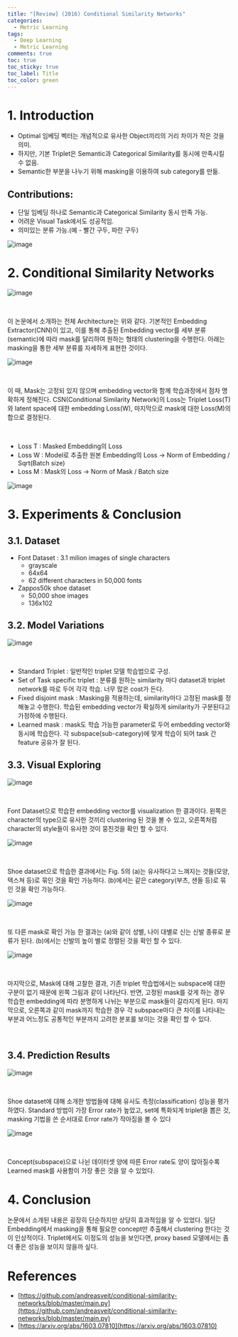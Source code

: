 ```yaml
---
title: "[Review] (2016) Conditional Similarity Networks"
categories:
  - Metric Learning
tags:
  - Deep Learning
  - Metric Learning
comments: true
toc: true
toc_sticky: true
toc_label: Title
toc_color: green
---
```


# 1. Introduction

- Optimal 임베딩 벡터는 개념적으로 유사한 Object끼리의 거리 차이가 작은 것을 의미.
- 하지만, 기본 Triplet은 Semantic과 Categorical Similarity를 동시에 만족시킬 수 없음.
- Semantic한 부분을 나누기 위해 masking을 이용하여 sub category를 만듦.

## Contributions:

- 단일 임베딩 하나로 Semantic과 Categorical Similarity 동시 만족 가능.
- 어려운 Visual Task에서도 성공적임.
- 의미있는 분류 가능.(예 - 빨간 구두, 파란 구두)

![image](/assets/imgs/paper/2016-cond-sim/00.png)
‌

# 2. Conditional Similarity Networks

![image](/assets/imgs/paper/2016-cond-sim/01.png)

‌

이 논문에서 소개하는 전체 Architecture는 위와 같다. 기본적인 Embedding Extractor(CNN)이 있고, 이를 통해 추출된 Embedding vector를 세부 분류(semantic)에 따라 mask를 달리하여 원하는 형태의 clustering을 수행한다. 아래는 masking을 통한 세부 분류를 자세하게 표현한 것이다.

![image](/assets/imgs/paper/2016-cond-sim/02.png)

‌

이 때, Mask는 고정되 있지 않으며 embedding vector와 함께 학습과정에서 점차 명확하게 정해진다. CSN(Conditional Similarity Network)의 Loss는 Triplet Loss(T)와 latent space에 대한 embedding Loss(W), 마지막으로 mask에 대한 Loss(M)의 합으로 결정된다.

‌

- Loss T : Masked Embedding의 Loss
- Loss W : Model로 추출한 원본 Embedding의 Loss -> Norm of Embedding / Sqrt(Batch size)
- Loss M : Mask의 Loss -> Norm of Mask / Batch size

![image](/assets/imgs/paper/2016-cond-sim/03.png)

# 3. Experiments & Conclusion

## 3.1. Dataset‌

- Font Dataset : 3.1 milion images of single characters
    - grayscale
    - 64x64
    - 62 different characters in 50,000 fonts
- Zappos50k shoe dataset
    - 50,000 shoe images
    - 136x102

## 3.2. Model Variations

![image](/assets/imgs/paper/2016-cond-sim/04.png)

‌

- Standard Triplet : 일반적인 triplet 모델 학습법으로 구성.
- Set of Task specific triplet : 분류를 원하는 similarity 마다 dataset과 triplet network를 따로 두어 각각 학습. 너무 많은 cost가 든다.
- Fixed disjoint mask : Masking을 적용하는데, similarity마다 고정된 mask를 정해놓고 수행한다. 학습된 embedding vector가 확실하게 similarity가 구분된다고 가정하에 수행된다.
- Learned mask : mask도 학습 가능한 parameter로 두어 embedding vector와 동시에 학습한다. 각 subspace(sub-category)에 맞게 학습이 되어 task 간 feature 공유가 잘 된다.

## 3.3. Visual Exploring

![image](/assets/imgs/paper/2016-cond-sim/05.png)

‌

Font Dataset으로 학습한 embedding vector를 visualization 한 결과이다. 왼쪽은 character의 type으로 유사한 것끼리 clustering 된 것을 볼 수 있고, 오른쪽처럼 character의 style들이 유사한 것이 뭉친것을 확인 할 수 있다.

![image](/assets/imgs/paper/2016-cond-sim/06.png)

‌

Shoe dataset으로 학습한 결과에서는 Fig. 5의 (a)는 유사하다고 느껴지는 것들(모양, 텍스쳐 등)로 묶인 것을 확인 가능하다. (b)에서는 같은 category(부츠, 샌들 등)로 묶인 것을 확인 가능하다.

![image](/assets/imgs/paper/2016-cond-sim/07.png)

‌

또 다른 mask로 확인 가능 한 결과는 (a)와 같이 성별, 나이 대별로 신는 신발 종류로 분류가 된다. (b)에서는 신발의 높이 별로 정렬된 것을 확인 할 수 있다.

![image](/assets/imgs/paper/2016-cond-sim/08.png)

‌

마지막으로, Mask에 대해 고찰한 결과, 기존 triplet 학습법에서는 subspace에 대한 구분이 없기 때문에 왼쪽 그림과 같이 나타난다. 반면, 고정된 mask를 갖게 하는 경우 학습한 embedding에 따라 분명하게 나뉘는 부분으로 mask들이 갈라지게 된다. 마지막으로, 오른쪽과 같이 mask까지 학습한 경우 각 subspace마다 큰 차이를 나타내는 부분과 어느정도 공통적인 부분까지 고려한 분포를 보이는 것을 확인 할 수 있다.

‌

## 3.4. Prediction Results

![image](/assets/imgs/paper/2016-cond-sim/09.png)

‌

Shoe dataset에 대해 소개한 방법들에 대해 유사도 측정(classification) 성능을 평가하였다. Standard 방법이 가장 Error rate가 높았고, set에 특화되게 triplet을 뽑은 것, masking 기법을 쓴 순서대로 Error rate가 작아짐을 볼 수 있다

![image](/assets/imgs/paper/2016-cond-sim/10.png)

‌

Concept(subspace)으로 나뉜 데이터셋 양에 따른 Error rate도 양이 많아질수록 Learned mask를 사용함이 가장 좋은 것을 알 수 있었다.

# 4. Conclusion

논문에서 소개된 내용은 굉장히 단순하지만 상당히 효과적임을 알 수 있었다. 일단 Embedding에서 masking을 통해 필요한 concept만 추출해서 clustering 한다는 것이 인상적이다. Triplet에서도 이정도의 성능을 보인다면, proxy based 모델에서는 좀 더 좋은 성능을 보이지 않을까 싶다.‌

# References‌

- [https://github.com/andreasveit/conditional-similarity-networks/blob/master/main.py](https://github.com/andreasveit/conditional-similarity-networks/blob/master/main.py)
- [https://arxiv.org/abs/1603.07810](https://arxiv.org/abs/1603.07810)